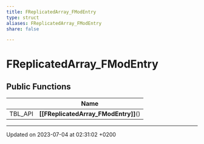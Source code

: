 ```yaml
---
title: FReplicatedArray_FModEntry
type: struct
aliases: FReplicatedArray_FModEntry
share: false

---
```


# FReplicatedArray_FModEntry





## Public Functions

|                | Name           |
| -------------- | -------------- |
| TBL_API | **[[FReplicatedArray_FModEntry]]**() |

-------------------------------

Updated on 2023-07-04 at 02:31:02 +0200